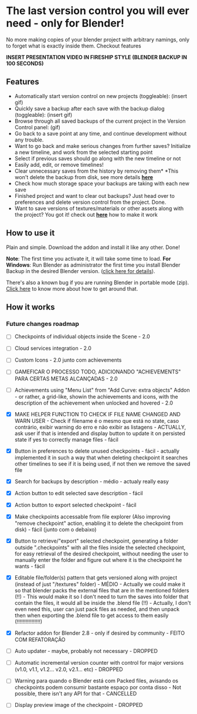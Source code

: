 # The last version control you will ever need - only for Blender!

No more making copies of your blender project with arbitrary namings, only to forget what is exactly inside them. Checkout features

**INSERT PRESENTATION VIDEO IN FIRESHIP STYLE (BLENDER BACKUP IN 100 SECONDS)**

## Features

- Automatically start version control on new projects (toggleable): (insert gif)
- Quickly save a backup after each save with the backup dialog (toggleable): (insert gif)
- Browse through all saved backups of the current project in the Version Control panel: (gif)
- Go back to a save point at any time, and continue development without any trouble.
- Want to go back and make serious changes from further saves? Initialize a new timeline, and work from the selected starting point
- Select if previous saves should go along with the new timeline or not
- Easily add, edit, or remove timelines!
- Clear unnecessary saves from the history by removing them\*
  \*This won't delete the backup from disk, see more details [**here**](sasd)
- Check how much storage space your backups are taking with each new save
- Finished project and want to clear out backups? Just head over to preferences and delete version control from the project. Done.
- Want to save versions of textures/materials or other assets along with the project? You got it! check out [**here**](asdasd) how to make it work

## How to use it

Plain and simple. Download the addon and install it like any other. Done!

**Note**: The first time you activate it, it will take some time to load.
**For Windows**: Run Blender as administrator the first time you install Blender Backup in the desired Blender version. ([click here for details](details)).

There's also a known bug if you are running Blender in portable mode (zip). [Click here](Click%20here) to know more about how to get around that.

## How it works

### Future changes roadmap

- [ ] Checkpoints of individual objects inside the Scene - 2.0
- [ ] Cloud services integration - 2.0
- [ ] Custom Icons - 2.0 junto com achievements
- [ ] GAMEFICAR O PROCESSO TODO, ADICIONANDO "ACHIEVEMENTS" PARA CERTAS METAS ALCANÇADAS - 2.0
- [ ] Achievements using "Menu List" from "Add Curve: extra objects" Addon - or rather, a grid-like, showin the achievements and icons, with the description of the achievement when unlocked and hovered - 2.0

- [x] MAKE HELPER FUNCTION TO CHECK IF FILE NAME CHANGED AND WARN USER - Check if filename é o mesmo que está no state, caso contrário, exibir warning do erro e não exibir as listagens - ACTUALLY, ask user if that is intended and display button to update it on persisted state if yes to correctly manage files - fácil
- [x] Button in preferences to delete unused checkpoints - fácil - actually implemented it in such a way that when deleting checkpoint it searches other timelines to see if it is being used, if not then we remove the saved file
- [x] Search for backups by description - médio - actualy really easy

- [x] Action button to edit selected save description - fácil
- [x] Action button to export selected checkpoint - fácil
- [x] Make checkpoints accessable from file explorer (Also improving "remove checkpoint" action, enabling it to delete the checkpoint from disk) - fácil (junto com o debaixo)
- [x] Button to retrieve/"export" selected checkpoint, generating a folder outside ".checkpoints" with all the files inside the selected checkpoint, for easy retrieval of the desired checkpoint, without needing the user to manually enter the folder and figure out where it is the checkpoint he wants - fácil
- [x] Editable file/folder(s) pattern that gets versioned along with project (instead of just "/textures" folder) - MÉDIO - Actually we could make it so that blender packs the external files that are in the mentioned folders (!!) - This would make it so I don't need to turn the saves into folder that contain the files, it would all be inside the .blend file (!!) - Actually, I don't even need this, user can just pack files as needed, and then unpack then when exporting the .blend file to get access to them easily (!!!!!!!!!!!!!!!!)
- [x] Refactor addon for Blender 2.8 - only if desired by community - FEITO COM REFATORAÇÃO

- [ ] Auto updater - maybe, probably not necessary - DROPPED
- [ ] Automatic incremental version counter with control for major versions (v1.0, v1.1, v1.2... v2.0, v2.1... etc) - DROPPED
- [ ] Warning para quando o Blender está com Packed files, avisando os checkpoints podem consumir bastante espaço por conta disso - Not possible, there isn't any API for that - CANCELLED
- [ ] Display preview image of the checkpoint - DROPPED
